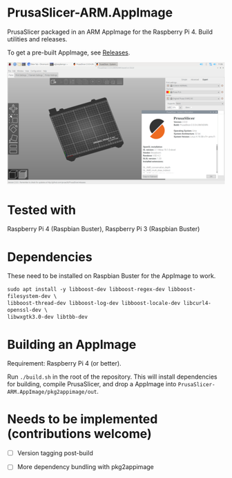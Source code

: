 # PrusaSlicer-ARM.AppImage

PrusaSlicer packaged in an ARM AppImage for the Raspberry Pi 4. Build utilities and releases.

To get a pre-built AppImage, see [Releases](https://github.com/davidk/PrusaSlicer-ARM.AppImage/releases).

![Screenshot showing PrusaSlicer running on a Pi with system details](prusaslicer-on-pi.png)

# Tested with

Raspberry Pi 4 (Raspbian Buster), Raspberry Pi 3 (Raspbian Buster)

# Dependencies 

These need to be installed on Raspbian Buster for the AppImage to work.

    sudo apt install -y libboost-dev libboost-regex-dev libboost-filesystem-dev \
    libboost-thread-dev libboost-log-dev libboost-locale-dev libcurl4-openssl-dev \
    libwxgtk3.0-dev libtbb-dev
    
# Building an AppImage

Requirement: Raspberry Pi 4 (or better).

Run `./build.sh` in the root of the repository. This will install dependencies for building, compile PrusaSlicer, and drop a AppImage into `PrusaSlicer-ARM.AppImage/pkg2appimage/out`.

# Needs to be implemented (contributions welcome)

- [ ] Version tagging post-build

- [ ] More dependency bundling with pkg2appimage
